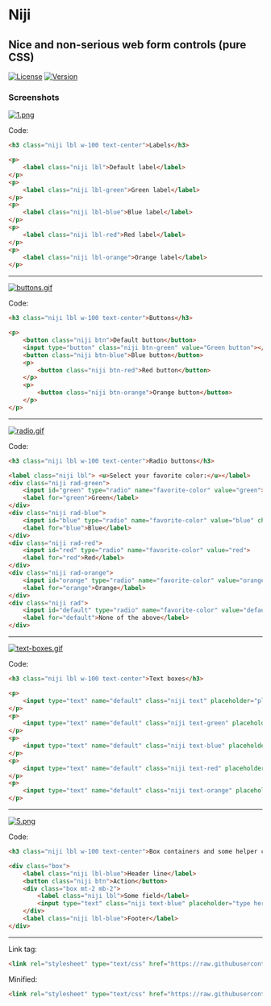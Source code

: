 # Niji

## Nice and non-serious web form controls (pure CSS)

[![License](http://img.shields.io/:license-MIT-blue.svg)](https://github.com/tavuntu/niji/blob/master/LICENSE.md)
[![Version](http://img.shields.io/:version-0.0.1-green.svg)](https://github.com/tavuntu/niji/blob/master/README.md)

### Screenshots

[![1.png](https://i.postimg.cc/bvZbGnJv/1.png)](https://postimg.cc/VSc5pdXy)

Code:
```html
<h3 class="niji lbl w-100 text-center">Labels</h3>

<p>
    <label class="niji lbl">Default label</label>
</p>
<p>
    <label class="niji lbl-green">Green label</label>
</p>
<p>
    <label class="niji lbl-blue">Blue label</label>
</p>
<p>
    <label class="niji lbl-red">Red label</label>
</p>
<p>
    <label class="niji lbl-orange">Orange label</label>
</p>
```
---
[![buttons.gif](https://i.postimg.cc/5yVFkkmH/buttons.gif)](https://postimg.cc/34tRk1V7)

Code:
```html
<h3 class="niji lbl w-100 text-center">Buttons</h3>

<p>
    <button class="niji btn">Default button</button>
    <input type="button" class="niji btn-green" value="Green button"></input>
    <button class="niji btn-blue">Blue button</button>
    <p>
        <button class="niji btn-red">Red button</button>
    </p>
    <p>
        <button class="niji btn-orange">Orange button</button>
    </p>
</p>
```
---
[![radio.gif](https://i.postimg.cc/qqxCfXm1/radio.gif)](https://postimg.cc/vxDmf9wn)

Code:
```html
<h3 class="niji lbl w-100 text-center">Radio buttons</h3>

<label class="niji lbl"> <u>Select your favorite color:</u></label>
<div class="niji rad-green">
    <input id="green" type="radio" name="favorite-color" value="green">
    <label for="green">Green</label>
</div>
<div class="niji rad-blue">
    <input id="blue" type="radio" name="favorite-color" value="blue" checked="checked">
    <label for="blue">Blue</label>
</div>
<div class="niji rad-red">
    <input id="red" type="radio" name="favorite-color" value="red">
    <label for="red">Red</label>
</div>
<div class="niji rad-orange">
    <input id="orange" type="radio" name="favorite-color" value="orange">
    <label for="orange">Orange</label>
</div>
<div class="niji rad">
    <input id="default" type="radio" name="favorite-color" value="default">
    <label for="default">None of the above</label>
</div>
```
---
[![text-boxes.gif](https://i.postimg.cc/W1Wgb8sK/text-boxes.gif)](https://postimg.cc/fVdJ8xtj)

Code:
```html
<h3 class="niji lbl w-100 text-center">Text boxes</h3>

<p>
    <input type="text" name="default" class="niji text" placeholder="placeholder" />
</p>
<p>
    <input type="text" name="default" class="niji text-green" placeholder="placeholder" />
</p>
<p>
    <input type="text" name="default" class="niji text-blue" placeholder="placeholder" />
</p>
<p>
    <input type="text" name="default" class="niji text-red" placeholder="placeholder" />
</p>
<p>
    <input type="text" name="default" class="niji text-orange" placeholder="placeholder" />
</p>
```
---
[![5.png](https://i.postimg.cc/8CxvLCJm/5.png)](https://postimg.cc/gwqrWmKx)

Code:
```html
<h3 class="niji lbl w-100 text-center">Box containers and some helper classes</h3>

<div class="box">
    <label class="niji lbl-blue">Header line</label>
    <button class="niji btn">Action</button>
    <div class="box mt-2 mb-2">
        <label class="niji lbl">Some field</label>
        <input type="text" class="niji text-blue" placeholder="type here">
    </div>
    <label class="niji lbl-blue">Footer</label>
</div>
```
---
Link tag:
```html
<link rel="stylesheet" type="text/css" href="https://raw.githubusercontent.com/tavuntu/niji/master/src/niji.css">
```
Minified:
```html
<link rel="stylesheet" type="text/css" href="https://raw.githubusercontent.com/tavuntu/niji/master/src/niji.min.css">
```